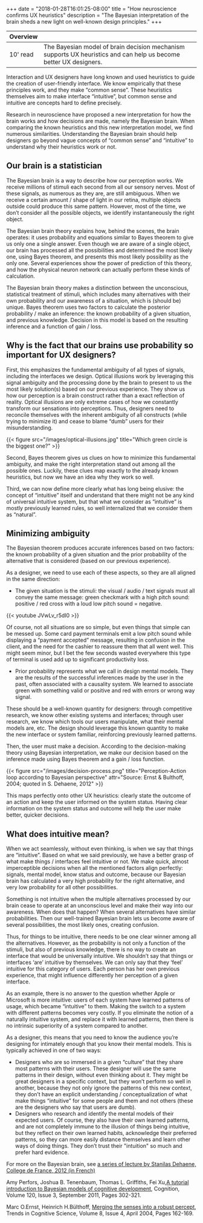 +++
date = "2018-01-28T16:01:25-08:00"
title = "How neuroscience confirms UX heuristics"
description = "The Bayesian interpretation of the brain sheds a new light on well-known design principles."
+++

 <div class="overview">

 Overview | <i class="fa fa-bookmark"></i>
 ---------|---
 10' read | The Bayesian model of brain decision mechanism supports UX heuristics and can help us become better UX designers.

 </div>

Interaction and UX designers have long known and used heuristics to guide the creation of user-friendly interface. We know empirically that these principles work, and they make “common sense”. These heuristics themselves aim to make interface “intuitive”, but common sense and intuitive are concepts hard to define precisely.

Research in neuroscience have proposed a new interpretation for how the brain works and how decisions are made, namely the Bayesian brain. When comparing the known heuristics and this new interpretation model, we find numerous similarities. Understanding the Bayesian brain should help designers go beyond vague concepts of “common sense” and “intuitive” to understand why their heuristics work or not.


## Our brain is a statistician
The Bayesian brain is a way to describe how our perception works. We receive millions of stimuli each second from all our sensory nerves. Most of these signals, as numerous as they are, are still ambiguous. When we receive a certain amount / shape of light in our retina, multiple objects outside could produce this same pattern. However, most of the time, we don’t consider all the possible objects, we identify instantaneously the right object. 

The Bayesian brain theory explains how, behind the scenes, the brain operates: it uses probability and equations similar to Bayes theorem to give us only one a single answer. Even though we are aware of a single object, our brain has processed all the possibilities and determined the most likely one, using Bayes theorem, and presents this most likely possibility as the only one. Several experiences show the power of prediction of this theory, and how the physical neuron network can actually perform these kinds of calculation.

The Bayesian brain theory makes a distinction between the unconscious, statistical treatment of stimuli, which includes many alternatives with their own probability and our awareness of a situation, which is (should be) unique. Bayes theorem uses two factors to calculate the posterior probability / make an inference: the known probability of a given situation, and previous knowledge. Decision in this model is based on the resulting inference and a function of gain / loss.



## Why is the fact that our brains use probability so important for UX designers? 
First, this emphasizes the fundamental ambiguity of all types of signals, including the interfaces we design. Optical illusions work by leveraging this signal ambiguity and the processing done by the brain to present to us the most likely solution(s) based on our previous experience. They show us how our perception is a brain construct rather than a exact reflection of reality. Optical illusions are only extreme cases of how we constantly transform our sensations into perceptions. Thus, designers need to reconcile themselves with the inherent ambiguity of all constructs (while trying to minimize it) and cease to blame “dumb” users for their misunderstanding.

{{< figure src="/images/optical-illusions.jpg" title="Which green circle is the biggest one?" >}}

Second, Bayes theorem gives us clues on how to minimize this fundamental ambiguity, and make the right interpretation stand out among all the possible ones. Luckily, these clues map exactly to the already known heuristics, but now we have an idea why they work so well. 

Third, we can now define more clearly what has long being elusive: the concept of “intuitive” itself and understand that there might not be any kind of universal intuitive system, but that what we consider as “intuitive” is mostly previously learned rules, so well internalized that we consider them as “natural”. 


## Minimizing ambiguity
The Bayesian theorem produces accurate inferences based on two factors: the known probability of a given situation and the prior probability of the alternative that is considered (based on our previous experience).

As a designer, we need to use each of these aspects, so they are all aligned in the same direction: 
-	The given situation is the stimuli: the visual / audio / text signals must all convey the same message: green checkmark with a high pitch sound: positive / red cross with a loud low pitch sound = negative. 

{{< youtube JVwLv_r5dI0 >}}

	
Of course, not all situations are so simple, but even things that simple can be messed up. Some card payment terminals emit a low pitch sound while displaying a “payment accepted” message, resulting in confusion in the client, and the need for the cashier to reassure them that all went well. This might seem minor, but I bet the few seconds wasted everywhere this type of terminal is used add up to significant productivity loss. 

- Prior probability represents what we call in design mental models. They are the results of the successful inferences made by the user in the past, often associated with a causality system. We learned to associate green with something valid or positive and red with errors or wrong way signal. 

These should be a well-known quantity for designers: through competitive research, we know other existing systems and interfaces; through user research, we know which tools our users manipulate, what their mental models are, etc. The design should leverage this known quantity to make the new interface or system familiar, reinforcing previously learned patterns. 


Then, the user must make a decision. According to the decision-making theory using Bayesian interpretation, we make our decision based on the inference made using Bayes theorem and a gain / loss function. 

{{< figure src="/images/decision-process.png" title="Perception-Action loop according to Bayesian perspective" attr="Source: Ernst & Bulthoff, 2004; quoted in S. Dehaene, 2012" >}}

This maps perfectly onto other UX heuristics: clearly state the outcome of an action and keep the user informed on the system status. Having clear information on the system status and outcome will help the user make better, quicker decisions. 



## What does intuitive mean? 
When we act seamlessly, without even thinking, is when we say that things are “intuitive”. Based on what we said previously, we have a better grasp of what make things / interfaces feel intuitive or not. 
We make quick, almost imperceptible decisions when all the mentioned factors align perfectly: signals, mental model, know status and outcome, because our Bayesian brain has calculated a very high probability for the right alternative, and very low probability for all other possibilities.

Something is not intuitive when the multiple alternatives processed by our brain cease to operate at an unconscious level and make their way into our awareness. When does that happen? When several alternatives have similar probabilities. Then our well-trained Bayesian brain lets us become aware of several possibilities, the most likely ones, creating confusion.

Thus, for things to be intuitive, there needs to be one clear winner among all the alternatives. However, as the probability is not only a function of the stimuli, but also of previous knowledge, there is no way to create an interface that would be universally intuitive. We shouldn’t say that things or interfaces ‘are’ intuitive by themselves. We can only say that they ‘feel’ intuitive for this category of users. Each person has her own previous experience, that might influence differently her perception of a given interface. 

As an example, there is no answer to the question whether Apple or Microsoft is more intuitive: users of each system have learned patterns of usage, which became “intuitive” to them. Making the switch to a system with different patterns becomes very costly. If you eliminate the notion of a naturally intuitive system, and replace it with learned patterns, then there is no intrinsic superiority of a system compared to another. 

As a designer, this means that you need to know the audience you’re designing for intimately enough that you know their mental models. This is typically achieved in one of two ways: 
-	Designers who are so immersed in a given “culture” that they share most patterns with their users. These designer will use the same patterns in their design, without even thinking about it. They might be great designers in a specific context, but they won’t perform so well in another, because they not only ignore the patterns of this new context, they don’t have an explicit understanding / conceptualization of what make things “intuitive” for some people and them and not others (these are the designers who say that users are dumb).
-	Designers who research and identify the mental models of their expected users. Of course, they also have their own learned patterns, and are not completely immune to the illusion of things being intuitive, but they reflect on their own learned habits, acknowledge their preferred patterns, so they can more easily distance themselves and learn other ways of doing things. They don’t trust their "intuition" so much and prefer hard evidence.



For more on the Bayesian brain, see
[a series of lecture by Stanilas Dehaene, College de France, 2012 (in French)](http://www.college-de-france.fr/site/stanislas-dehaene/course-2011-2012.htm)


Amy Perfors, Joshua B. Tenenbaum, Thomas L. Griffiths, Fei Xu,[A tutorial introduction to Bayesian models of cognitive development](http://ml.cs.washington.edu/www/media/papers/tmpf2n50d.pdf), Cognition, Volume 120, Issue 3, September 2011, Pages 302-321.

Marc O.Ernst, Heinrich H.Bülthoff, [Merging the senses into a robust percept](https://www.sciencedirect.com/science/article/pii/S1364661304000385), Trends in Cognitive Science, Volume 8, Issue 4, April 2004, Pages 162-169.





